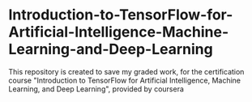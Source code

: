 # Introduction-to-TensorFlow-for-Artificial-Intelligence-Machine-Learning-and-Deep-Learning
This repository is created to save my graded work, for the certification course "Introduction to TensorFlow for Artificial Intelligence, Machine Learning, and Deep Learning", provided by coursera
